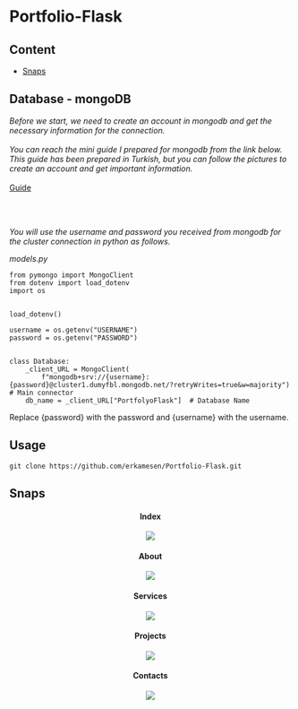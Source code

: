 # Portfolio-Flask

## Content

- [Snaps](https://github.com/erkamesen/Portfolio-Flask/blob/master/README.md#snaps)


## Database - mongoDB
*Before we start, we need to create an account in mongodb and get the necessary information for the connection.* <br>
<br>
*You can reach the mini guide I prepared for mongodb from the link below. This guide has been prepared in Turkish, but you can follow the pictures to create an account and get important information.*
<br> <br>
[Guide](https://github.com/erkamesen/Python-MongoDB#ba%C5%9Flang%C4%B1%C3%A7---kurulum)

<br> <br>

*You will use the username and password you received from mongodb for the cluster connection in python as follows.*

*models.py*
```
from pymongo import MongoClient
from dotenv import load_dotenv
import os


load_dotenv()

username = os.getenv("USERNAME")
password = os.getenv("PASSWORD")


class Database:
    _client_URL = MongoClient(
        f"mongodb+srv://{username}:{password}@cluster1.dumyfbl.mongodb.net/?retryWrites=true&w=majority")  # Main connector
    db_name = _client_URL["PortfolyoFlask"]  # Database Name
```
Replace {password} with the password and {username} with the username. 


## Usage


```
git clone https://github.com/erkamesen/Portfolio-Flask.git
```






## Snaps

<div align=center>
<h4 > Index </h4> 
<img src=https://user-images.githubusercontent.com/120065120/221109410-bc0f2b57-9632-4fa2-8bde-6b1837bbb743.png>
<div>
<div align=center>
<h4 > About </h4> 
<img src=https://user-images.githubusercontent.com/120065120/221108951-6f9cd46e-e9d9-4165-87f0-9220e3bc8a5e.png>
<div>
<div align=center>
<h4 > Services </h4> 
<img src=https://user-images.githubusercontent.com/120065120/221108959-9f9ade0d-6430-4020-af18-ee3632d4c141.png>
<div>
<div align=center>
<h4 > Projects </h4> 
<img src=https://user-images.githubusercontent.com/120065120/221108966-1cf32bb0-d663-449d-b9ef-31c6027ce03f.png>
<div>
<div align=center>
<h4 > Contacts </h4> 
<img src=https://user-images.githubusercontent.com/120065120/221108984-762b5ed6-ee57-481f-9a34-2521e722bbdb.png>
<div>






